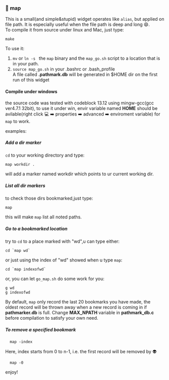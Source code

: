 ### :round_pushpin: __map__  
This is a small(and simple&stupid) widget operates like `alias`, but applied on file path. It is especially useful when the file path is deep and long :smile:.   
To compile it from source under linux and Mac, just type:  

    make
    
To use it:  
1. `mv` or `ln -s ` the `map` binary and the `map_go.sh` script to a location that is in your path.  
2. `source map_go.sh` in your .bashrc or .bash_profile  
A file called __.pathmark.db__ will be generated in $HOME dir on the first run of this widget 

#### Compile under windows

the source code was tested with codeblock 13.12 using mingw-gcc(gcc ver4.7.1 32bit), 
to use it under win, envir variable named __HOME__ should be avilable(right click :computer: :arrow_right: properties :arrow_right: advanced :arrow_right: enviroment variable) for `map` to work.  

examples:  

##### Add a dir marker   

`cd` to your working directory and type:

    map workdir .

will add a marker named workdir which points to ur
current working dir. 

##### List all dir markers   

to check those dirs bookmarked,just type:

    map

this will make `map` list all noted paths.

##### Go to a bookmarked location  

try to `cd` to a place marked with "wd",u can type either:

    cd `map wd`

or just using the index of "wd" showed when u type `map`:

    cd `map indexofwd`

or, you can let `go_map.sh` do some work for you:
    
    g wd
    g indexofwd

By default, `map` only record the last 20 bookmarks you have made, the oldest record will be thrown away when a new record is coming in if __pathmarker.db__ is full. Change __MAX_NPATH__ variable in __pathmark_db.c__ before compilation to satisfy your own need.

##### To remove a specified bookmark

      map -index

Here, index starts from 0 to n-1, i.e. the first record will be removed by :alien:    

      map -0

enjoy!
